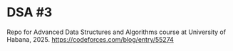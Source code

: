 # DSA #3

Repo for Advanced Data Structures and Algorithms course at University of Habana, 2025.
https://codeforces.com/blog/entry/55274
